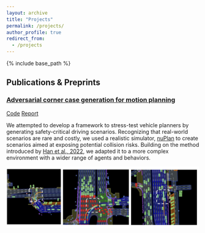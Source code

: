 ```yaml
---
layout: archive
title: "Projects"
permalink: /projects/
author_profile: true
redirect_from:
  - /projects
---
```


{% include base_path %}
## Publications & Preprints

### [Adversarial corner case generation for motion planning](https://github.com/pegah-kh/kinematic_adversary_agents/blob/main/report.pdf)
  
[Code](https://github.com/pegah-kh/kinematic_adversary_agents)
[Report](https://github.com/pegah-kh/kinematic_adversary_agents/blob/main/report.pdf)

We attempted to develop a framework to stress-test vehicle planners by generating safety-critical driving scenarios. Recognizing that real-world scenarios are rare and costly, we used a realistic simulator, [nuPlan](https://www.nuscenes.org/nuplan) to create scenarios aimed at exposing potential collision risks. Building on the method introduced by [Han et al., 2022](https://arxiv.org/abs/2204.13683), we adapted it to a more complex environment with a wider range of agents and behaviors.

![Codebook Image](images/induced_collisions.png)
